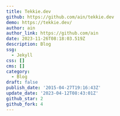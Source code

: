 ```yaml
---
title: Tekkie.dev
github: https://github.com/ain/tekkie.dev
demo: https://tekkie.dev/
author: ain
author_link: https://github.com/ain
date: 2023-11-26T08:18:03.519Z
description: Blog
ssg:
  - Jekyll
css: []
cms: []
category:
  - Blog
draft: false
publish_date: '2015-04-27T19:16:43Z'
update_date: '2023-04-12T08:43:01Z'
github_star: 2
github_fork: 4
---
```

